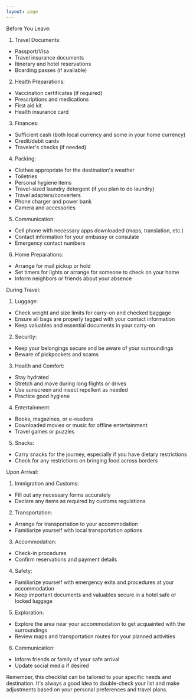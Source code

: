 ```yaml
---
layout: page
---
```


Before You Leave:

1. Travel Documents:
- Passport/Visa
- Travel insurance documents
- Itinerary and hotel reservations
- Boarding passes (if available)

2. Health Preparations:
- Vaccination certificates (if required)
- Prescriptions and medications
- First aid kit
- Health insurance card

3. Finances:
- Sufficient cash (both local currency and some in your home currency)
- Credit/debit cards
- Traveler's checks (if needed)

4. Packing:
- Clothes appropriate for the destination's weather
- Toiletries
- Personal hygiene items
- Travel-sized laundry detergent (if you plan to do laundry)
- Travel adapters/converters
- Phone charger and power bank
- Camera and accessories

5. Communication:
- Cell phone with necessary apps downloaded (maps, translation, etc.)
- Contact information for your embassy or consulate
- Emergency contact numbers

6. Home Preparations:
- Arrange for mail pickup or hold
- Set timers for lights or arrange for someone to check on your home
- Inform neighbors or friends about your absence

During Travel:

1. Luggage:
- Check weight and size limits for carry-on and checked baggage
- Ensure all bags are properly tagged with your contact information
- Keep valuables and essential documents in your carry-on

2. Security:
- Keep your belongings secure and be aware of your surroundings
- Beware of pickpockets and scams

3. Health and Comfort:
- Stay hydrated
- Stretch and move during long flights or drives
- Use sunscreen and insect repellent as needed
- Practice good hygiene

4. Entertainment:
- Books, magazines, or e-readers
- Downloaded movies or music for offline entertainment
- Travel games or puzzles

5. Snacks:
- Carry snacks for the journey, especially if you have dietary restrictions
- Check for any restrictions on bringing food across borders

Upon Arrival:

1. Immigration and Customs:
- Fill out any necessary forms accurately
- Declare any items as required by customs regulations

2. Transportation:
- Arrange for transportation to your accommodation
- Familiarize yourself with local transportation options

3. Accommodation:
- Check-in procedures
- Confirm reservations and payment details

4. Safety:
- Familiarize yourself with emergency exits and procedures at your accommodation
- Keep important documents and valuables secure in a hotel safe or locked luggage

5. Exploration:
- Explore the area near your accommodation to get acquainted with the surroundings
- Review maps and transportation routes for your planned activities

6. Communication:
- Inform friends or family of your safe arrival
- Update social media if desired

Remember, this checklist can be tailored to your specific needs and destination. It's always a good idea to double-check your list and make adjustments based on your personal preferences and travel plans.